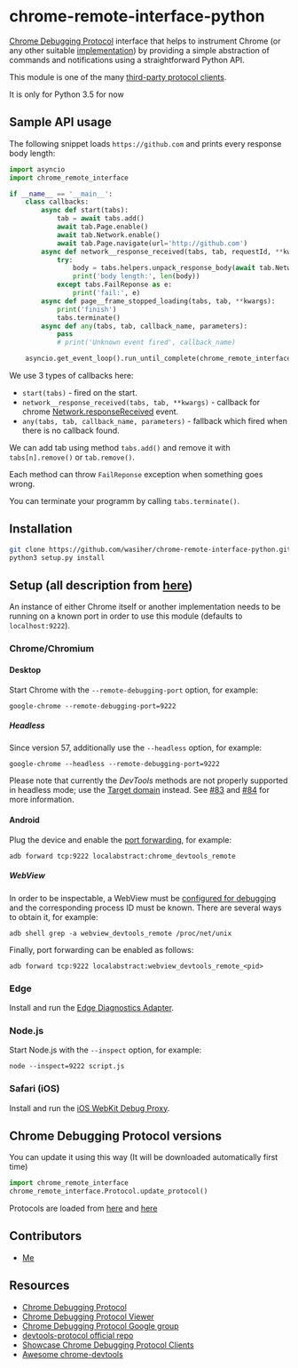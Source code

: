 chrome-remote-interface-python
=======================

[Chrome Debugging Protocol] interface that helps to instrument Chrome (or any
other suitable [implementation](#implementations)) by providing a simple
abstraction of commands and notifications using a straightforward Python
API.

This module is one of the many [third-party protocol clients][3rd-party].

It is only for Python 3.5 for now

[3rd-party]: https://developer.chrome.com/devtools/docs/debugging-clients#chrome-remote-interface

Sample API usage
----------------

The following snippet loads `https://github.com` and prints every response body length:

```python
import asyncio
import chrome_remote_interface

if __name__ == '__main__':
    class callbacks:
        async def start(tabs):
            tab = await tabs.add()
            await tab.Page.enable()
            await tab.Network.enable()
            await tab.Page.navigate(url='http://github.com')
        async def network__response_received(tabs, tab, requestId, **kwargs):
            try:
                body = tabs.helpers.unpack_response_body(await tab.Network.get_response_body(requestId=requestId))
                print('body length:', len(body))
            except tabs.FailReponse as e:
                print('fail:', e)
        async def page__frame_stopped_loading(tabs, tab, **kwargs):
            print('finish')
            tabs.terminate()
        async def any(tabs, tab, callback_name, parameters):
            pass
            # print('Unknown event fired', callback_name)

    asyncio.get_event_loop().run_until_complete(chrome_remote_interface.Tabs.run('localhost', 9222, callbacks))
```

We use 3 types of callbacks here:
* ```start(tabs)``` - fired on the start.
* ```network__response_received(tabs, tab, **kwargs)``` - callback for chrome [Network.responseReceived](https://chromedevtools.github.io/devtools-protocol/tot/Network/#event-responseReceived) event.
* ```any(tabs, tab, callback_name, parameters)``` - fallback which fired when there is no callback found.

We can add tab using method ```tabs.add()``` and remove it with ```tabs[n].remove()``` or ```tab.remove()```.

Each method can throw ```FailReponse``` exception when something goes wrong.

You can terminate your programm by calling ```tabs.terminate()```.

Installation
------------

```bash
git clone https://github.com/wasiher/chrome-remote-interface-python.git
python3 setup.py install
```

Setup (all description from [here](https://github.com/cyrus-and/chrome-remote-interface))
-----

An instance of either Chrome itself or another implementation needs to be
running on a known port in order to use this module (defaults to
`localhost:9222`).

### Chrome/Chromium

#### Desktop

Start Chrome with the `--remote-debugging-port` option, for example:

    google-chrome --remote-debugging-port=9222

##### Headless

Since version 57, additionally use the `--headless` option, for example:

    google-chrome --headless --remote-debugging-port=9222

Please note that currently the *DevTools* methods are not properly supported in
headless mode; use the [Target domain] instead. See [#83] and [#84] for more
information.

[#83]: https://github.com/cyrus-and/chrome-remote-interface/issues/83
[#84]: https://github.com/cyrus-and/chrome-remote-interface/issues/84
[Target domain]: https://chromedevtools.github.io/debugger-protocol-viewer/tot/Target/

#### Android

Plug the device and enable the [port forwarding][adb], for example:

    adb forward tcp:9222 localabstract:chrome_devtools_remote

[adb]: https://developer.chrome.com/devtools/docs/remote-debugging-legacy

##### WebView

In order to be inspectable, a WebView must
be [configured for debugging][webview] and the corresponding process ID must be
known. There are several ways to obtain it, for example:

    adb shell grep -a webview_devtools_remote /proc/net/unix

Finally, port forwarding can be enabled as follows:

    adb forward tcp:9222 localabstract:webview_devtools_remote_<pid>

[webview]: https://developers.google.com/web/tools/chrome-devtools/remote-debugging/webviews#configure_webviews_for_debugging

### Edge

Install and run the [Edge Diagnostics Adapter][edge-adapter].

[edge-adapter]: https://github.com/Microsoft/edge-diagnostics-adapter

### Node.js

Start Node.js with the `--inspect` option, for example:

    node --inspect=9222 script.js

### Safari (iOS)

Install and run the [iOS WebKit Debug Proxy][iwdp].

[iwdp]: https://github.com/google/ios-webkit-debug-proxy

Chrome Debugging Protocol versions
----------------------------------

You can update it using this way (It will be downloaded automatically first time)

```python
import chrome_remote_interface
chrome_remote_interface.Protocol.update_protocol()
```

Protocols are loaded from [here](https://chromium.googlesource.com/chromium/src/+/master/third_party/WebKit/Source/core/inspector/browser_protocol.json) and [here](https://chromium.googlesource.com/chromium/src/+/master/third_party/WebKit/Source/core/inspector/browser_protocol.json)


Contributors
------------

- [Me](https://github.com/wasiher)

Resources
---------

- [Chrome Debugging Protocol]
- [Chrome Debugging Protocol Viewer](https://chromedevtools.github.io/debugger-protocol-viewer/)
- [Chrome Debugging Protocol Google group](https://groups.google.com/forum/#!forum/chrome-debugging-protocol)
- [devtools-protocol official repo](https://github.com/ChromeDevTools/devtools-protocol)
- [Showcase Chrome Debugging Protocol Clients](https://developer.chrome.com/devtools/docs/debugging-clients)
- [Awesome chrome-devtools](https://github.com/ChromeDevTools/awesome-chrome-devtools)

[Chrome Debugging Protocol]: https://developer.chrome.com/devtools/docs/debugger-protocol
